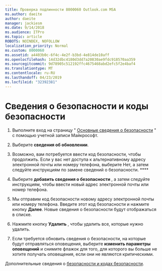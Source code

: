 ```yaml
---
title: Проверка подлинности 8000060 Outlook.com MSA
ms.author: daeite
author: daeite
manager: jackiesm
ms.date: 9/14/2018
ms.audience: ITPro
ms.topic: article
ROBOTS: NOINDEX, NOFOLLOW
localization_priority: Normal
ms.custom: 8000060
ms.assetid: a4403b0c-6f4c-4e2f-b3bd-4e814de10aff
ms.openlocfilehash: 14d32dbc4180d3dd7a20830ae9fdc918570aa359
ms.sourcegitcommit: 9d78905c512192ffc4675468abd2efc5f2e4baf4
ms.translationtype: MT
ms.contentlocale: ru-RU
ms.lasthandoff: 04/23/2019
ms.locfileid: "32392381"
---
```

# <a name="security-info-and-security-codes"></a>Сведения о безопасности и коды безопасности

1. Выполните вход на страницу " [Основные сведения о безопасности](https://account.microsoft.com/security) " с помощью учетной записи Майкрософт. 
    
2. Выберите **сведения об обновлении**. 
    
3. Возможно, вам потребуется ввести код безопасности, чтобы продолжить. Если у вас нет доступа к альтернативному адресу электронной почты или номеру телефона, выберите Нет, а затем следуйте инструкциям по замене сведений о безопасности. **** 
    
4. Выберите **добавить сведения о безопасности** , а затем следуйте инструкциям, чтобы ввести новый адрес электронной почты или номер телефона. 
    
5. Мы отправим код безопасности новому адресу электронной почты или номеру телефона. Введите этот код безопасности и нажмите кнопку **Далее**. Новые сведения о безопасности будут отображаться в списке. 
    
6. Нажмите кнопку **Удалить** , чтобы удалить все, которые нужно удалить. 
    
7. Если требуется обновить сведения о безопасности, на которые будут отправляться оповещения, выберите **изменить параметры оповещений** и снимите флажок для того, для которого вы больше не хотите получать оповещения, если они не являются критическими. 
    
Дополнительные сведения о [безопасности и кодах безопасности](https://support.microsoft.com/help/12428/).
  

